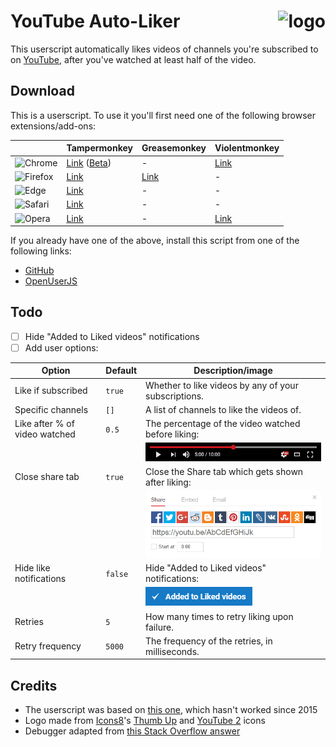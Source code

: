# YouTube Auto-Liker <img src="https://cdn.rawgit.com/HatScripts/YouTubeAutoLiker/master/logo.svg" alt="logo" height="48px" align="right">

This userscript automatically likes videos of channels you're subscribed to on [YouTube](https://www.youtube.com/), after you've watched at least half of the video.

## Download
This is a userscript. To use it you'll first need one of the following browser extensions/add-ons:

|   | Tampermonkey | Greasemonkey | Violentmonkey |
|---|--------------|--------------|---------------|
![Chrome](https://cdn.rawgit.com/alrra/browser-logos/master/src/chrome/chrome_24x24.png "Chrome") | [Link](https://chrome.google.com/webstore/detail/tampermonkey/dhdgffkkebhmkfjojejmpbldmpobfkfo) ([Beta](https://chrome.google.com/webstore/detail/tampermonkey-beta/gcalenpjmijncebpfijmoaglllgpjagf)) | - | [Link](https://chrome.google.com/webstore/detail/violentmonkey/jinjaccalgkegednnccohejagnlnfdag)
![Firefox](https://cdn.rawgit.com/alrra/browser-logos/master/src/firefox/firefox_24x24.png "Firefox") | [Link](https://addons.mozilla.org/firefox/addon/tampermonkey/) | [Link](https://addons.mozilla.org/firefox/addon/greasemonkey/) | - |
![Edge](https://cdn.rawgit.com/alrra/browser-logos/master/src/edge/edge_24x24.png "Edge") | [Link](https://www.microsoft.com/store/apps/9NBLGGH5162S) | - | - |
![Safari](https://cdn.rawgit.com/alrra/browser-logos/master/src/safari/safari_24x24.png "Safari") | [Link](https://safari.tampermonkey.net/tampermonkey.safariextz) | - | - |
![Opera](https://cdn.rawgit.com/alrra/browser-logos/master/src/opera/opera_24x24.png "Opera") | [Link](https://addons.opera.com/extensions/details/tampermonkey-beta/) | - | [Link](https://addons.opera.com/extensions/details/violent-monkey/)

If you already have one of the above, install this script from one of the following links:
* [GitHub](https://github.com/HatScripts/YouTubeAutoLiker/raw/master/youtube-auto-liker.user.js)
* [OpenUserJS](https://openuserjs.org/install/HatScripts/YouTube_Auto-Liker.user.js)

## Todo

- [ ] Hide "Added to Liked videos" notifications
- [ ] Add user options:

Option                        | Default     | Description/image
----------------------------- | ----------- | -----------------
Like if subscribed            | `true`      | Whether to like videos by any of your subscriptions.
Specific channels             | `[]`        | A list of channels to like the videos of.
Like after % of video watched | `0.5`       | The percentage of the video watched before liking:
|                             |             | ![](readme-images/video-half-watched.png)
Close share tab               | `true`      | Close the Share tab which gets shown after liking:
|                             |             | ![](readme-images/share-tab.png)
Hide like notifications       | `false`     | Hide "Added to Liked videos" notifications:
|                             |             | ![](readme-images/like-notification.png)
Retries                       | `5`         | How many times to retry liking upon failure.
Retry frequency               | `5000`      | The frequency of the retries, in milliseconds.

## Credits

- The userscript was based on [this one](https://greasyfork.org/en/scripts/4948-youtube-auto-like-videos), which hasn't worked since 2015
- Logo made from [Icons8](https://icons8.com/)'s [Thumb Up](https://icons8.com/icon/31661/thumb-up) and [YouTube 2](https://icons8.com/icon/32067/youtube-2) icons
- Debugger adapted from [this Stack Overflow answer](http://stackoverflow.com/a/32928812/2203482)
